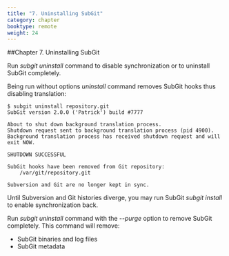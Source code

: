 ```yaml
---
title: "7. Uninstalling SubGit"
category: chapter
booktype: remote
weight: 24
---
```

##Chapter 7. Uninstalling SubGit

Run *subgit uninstall* command to disable synchronization or to uninstall SubGit completely.

Being run without options *uninstall* command removes SubGit hooks thus disabling translation:

    $ subgit uninstall repository.git
    SubGit version 2.0.0 ('Patrick') build #7777

    About to shut down background translation process.
    Shutdown request sent to background translation process (pid 4900).
    Background translation process has received shutdown request and will exit NOW.

    SHUTDOWN SUCCESSFUL

    SubGit hooks have been removed from Git repository:
        /var/git/repository.git

    Subversion and Git are no longer kept in sync.

Until Subversion and Git histories diverge, you may run SubGit *subgit install* to enable synchronization back.

Run *subgit uninstall* command with the *--purge* option to remove SubGit completely. This command will remove:

+ SubGit binaries and log files
+ SubGit metadata

[](#up)